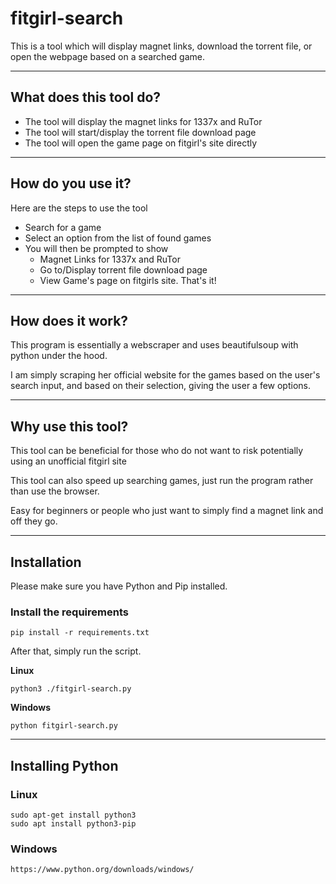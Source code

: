 # fitgirl-search
This is a tool which will display magnet links, download the torrent file, or open the webpage based on a searched game.

---

## What does this tool do?

* The tool will display the magnet links for 1337x and RuTor
* The tool will start/display the torrent file download page
* The tool will open the game page on fitgirl's site directly

---

## How do you use it?
Here are the steps to use the tool
* Search for a game
* Select an option from the list of found games
* You will then be prompted to show
  * Magnet Links for 1337x and RuTor
  * Go to/Display torrent file download page
  * View Game's page on fitgirls site.
That's it!

---

## How does it work?
This program is essentially a webscraper and uses beautifulsoup with python under the hood.

I am simply scraping her official website for the games based on the user's search input, and based on their selection, giving the user a few options.

---

## Why use this tool?
This tool can be beneficial for those who do not want to risk potentially using an unofficial fitgirl site

This tool can also speed up searching games, just run the program rather than use the browser.

Easy for beginners or people who just want to simply find a magnet link and off they go.

---

## Installation
Please make sure you have Python and Pip installed.

### Install the requirements
```
pip install -r requirements.txt
```
After that, simply run the script.

**Linux**
```
python3 ./fitgirl-search.py
```
**Windows**
```
python fitgirl-search.py
```

---

## Installing Python

### Linux
```
sudo apt-get install python3
sudo apt install python3-pip
```
### Windows
```
https://www.python.org/downloads/windows/
```
